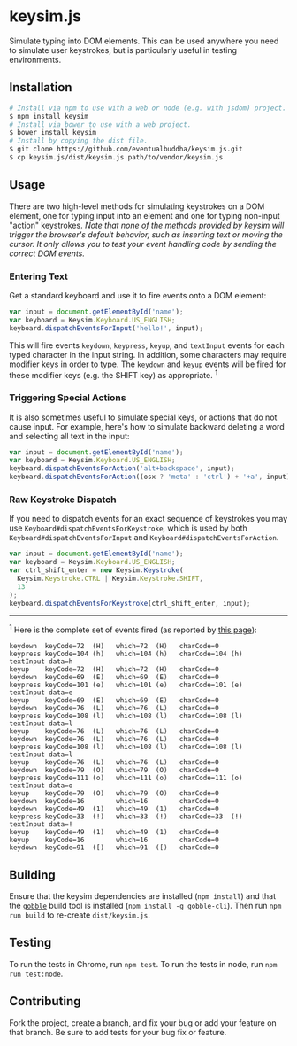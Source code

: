 # keysim.js

Simulate typing into DOM elements. This can be used anywhere you need to
simulate user keystrokes, but is particularly useful in testing environments.

## Installation

```sh
# Install via npm to use with a web or node (e.g. with jsdom) project.
$ npm install keysim
# Install via bower to use with a web project.
$ bower install keysim
# Install by copying the dist file.
$ git clone https://github.com/eventualbuddha/keysim.js.git
$ cp keysim.js/dist/keysim.js path/to/vendor/keysim.js
```

## Usage

There are two high-level methods for simulating keystrokes on a DOM element, one
for typing input into an element and one for typing non-input "action"
keystrokes. *Note that none of the methods provided by keysim will trigger the
browser's default behavior, such as inserting text or moving the cursor. It only
allows you to test your event handling code by sending the correct DOM events.*

### Entering Text

Get a standard keyboard and use it to fire events onto a DOM element:

```js
var input = document.getElementById('name');
var keyboard = Keysim.Keyboard.US_ENGLISH;
keyboard.dispatchEventsForInput('hello!', input);
```

This will fire events `keydown`, `keypress`, `keyup`, and `textInput` events
for each typed character in the input string. In addition, some characters
may require modifier keys in order to type. The `keydown` and `keyup` events
will be fired for these modifier keys (e.g. the SHIFT key) as appropriate.
<sup>1</sup>

### Triggering Special Actions

It is also sometimes useful to simulate special keys, or actions that do not
cause input. For example, here's how to simulate backward deleting a word and
selecting all text in the input:

```js
var input = document.getElementById('name');
var keyboard = Keysim.Keyboard.US_ENGLISH;
keyboard.dispatchEventsForAction('alt+backspace', input);
keyboard.dispatchEventsForAction((osx ? 'meta' : 'ctrl') + '+a', input);
```

### Raw Keystroke Dispatch

If you need to dispatch events for an exact sequence of keystrokes you may use
`Keyboard#dispatchEventsForKeystroke`, which is used by both
`Keyboard#dispatchEventsForInput` and `Keyboard#dispatchEventsForAction`.


```js
var input = document.getElementById('name');
var keyboard = Keysim.Keyboard.US_ENGLISH;
var ctrl_shift_enter = new Keysim.Keystroke(
  Keysim.Keystroke.CTRL | Keysim.Keystroke.SHIFT,
  13
);
keyboard.dispatchEventsForKeystroke(ctrl_shift_enter, input);
```

---

<sup>1</sup> Here is the complete set of events fired
(as reported by [this page](http://unixpapa.com/js/testkey.html)):

```
keydown  keyCode=72  (H)   which=72  (H)   charCode=0        
keypress keyCode=104 (h)   which=104 (h)   charCode=104 (h)  
textInput data=h
keyup    keyCode=72  (H)   which=72  (H)   charCode=0        
keydown  keyCode=69  (E)   which=69  (E)   charCode=0        
keypress keyCode=101 (e)   which=101 (e)   charCode=101 (e)  
textInput data=e
keyup    keyCode=69  (E)   which=69  (E)   charCode=0        
keydown  keyCode=76  (L)   which=76  (L)   charCode=0        
keypress keyCode=108 (l)   which=108 (l)   charCode=108 (l)  
textInput data=l
keyup    keyCode=76  (L)   which=76  (L)   charCode=0        
keydown  keyCode=76  (L)   which=76  (L)   charCode=0        
keypress keyCode=108 (l)   which=108 (l)   charCode=108 (l)  
textInput data=l
keyup    keyCode=76  (L)   which=76  (L)   charCode=0        
keydown  keyCode=79  (O)   which=79  (O)   charCode=0        
keypress keyCode=111 (o)   which=111 (o)   charCode=111 (o)  
textInput data=o
keyup    keyCode=79  (O)   which=79  (O)   charCode=0        
keydown  keyCode=16        which=16        charCode=0        
keydown  keyCode=49  (1)   which=49  (1)   charCode=0        
keypress keyCode=33  (!)   which=33  (!)   charCode=33  (!)  
textInput data=!
keyup    keyCode=49  (1)   which=49  (1)   charCode=0        
keyup    keyCode=16        which=16        charCode=0        
keydown  keyCode=91  ([)   which=91  ([)   charCode=0        
```

## Building

Ensure that the keysim dependencies are installed (`npm install`) and that the
[`gobble`](https://github.com/gobblejs/gobble) build tool is installed
(`npm install -g gobble-cli`). Then run `npm run build` to re-create
`dist/keysim.js`.

## Testing

To run the tests in Chrome, run `npm test`. To run the tests in node, run
`npm run test:node`.

## Contributing

Fork the project, create a branch, and fix your bug or add your feature on that
branch. Be sure to add tests for your bug fix or feature.
